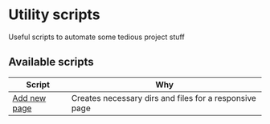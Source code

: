# Utility scripts

Useful scripts to automate some tedious project stuff

## Available scripts

| Script                         | Why                                                    |
|--------------------------------|--------------------------------------------------------|
| [Add new page](./make_page.py) | Creates necessary dirs and files for a responsive page |
